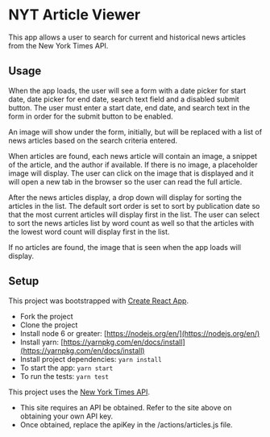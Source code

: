 # NYT Article Viewer

This app allows a user to search for current and historical news articles from the New York Times API. 

## Usage

When the app loads, the user will see a form with a date picker for start date, date picker for end date, search text field and a disabled submit button. The user must enter a start date, end date, and search text in the form in order for the submit button to be enabled. 

An image will show under the form, initially, but will be replaced with a list of news articles based on the search criteria entered. 

When articles are found, each news article will contain an image, a snippet of the article, and the author if available. If there is no image, a placeholder image will display. The user can click on the image that is displayed and it will open a new tab in the browser so the user can read the full article.

After the news articles display, a drop down will display for sorting the articles in the list. The default sort order is set to sort by publication date so that the most current articles will display first in the list. The user can select to sort the news articles list by word count as well so that the articles with the lowest word count will display first in the list. 

If no articles are found, the image that is seen when the app loads will display.

## Setup

This project was bootstrapped with [Create React App](https://github.com/facebookincubator/create-react-app).

* Fork the project
* Clone the project
* Install node 6 or greater: [https://nodejs.org/en/](https://nodejs.org/en/)
* Install yarn: [https://yarnpkg.com/en/docs/install](https://yarnpkg.com/en/docs/install)
* Install project dependencies: `yarn install`
* To start the app: `yarn start`
* To run the tests: `yarn test`

This project uses the [New York Times API](https://developer.nytimes.com/).
* This site requires an API be obtained. Refer to the site above on obtaining your own API key.
* Once obtained, replace the apiKey in the /actions/articles.js file.








